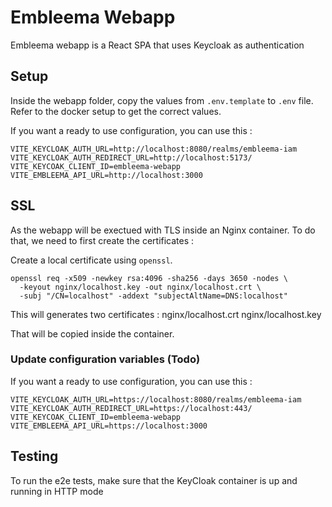 # Embleema Webapp

Embleema webapp is a React SPA that uses Keycloak as authentication

## Setup

Inside the webapp folder, copy the values from `.env.template` to `.env` file. Refer to the docker setup to get the
correct values.

If you want a ready to use configuration, you can use this :

```
VITE_KEYCLOAK_AUTH_URL=http://localhost:8080/realms/embleema-iam
VITE_KEYCLOAK_AUTH_REDIRECT_URL=http://localhost:5173/
VITE_KEYCOAK_CLIENT_ID=embleema-webapp
VITE_EMBLEEMA_API_URL=http://localhost:3000
```

## SSL

As the webapp will be exectued with TLS inside an Nginx container. To do that, we need to first create the certificates
:

Create a local certificate using `openssl`.

```
openssl req -x509 -newkey rsa:4096 -sha256 -days 3650 -nodes \
  -keyout nginx/localhost.key -out nginx/localhost.crt \
  -subj "/CN=localhost" -addext "subjectAltName=DNS:localhost"

```

This will generates two certificates : nginx/localhost.crt nginx/localhost.key

That will be copied inside the container.

### Update configuration variables (Todo)

If you want a ready to use configuration, you can use this :

```
VITE_KEYCLOAK_AUTH_URL=https://localhost:8080/realms/embleema-iam
VITE_KEYCLOAK_AUTH_REDIRECT_URL=https://localhost:443/
VITE_KEYCOAK_CLIENT_ID=embleema-webapp
VITE_EMBLEEMA_API_URL=https://localhost:3000
```

## Testing

To run the e2e tests, make sure that the KeyCloak container is up and running in HTTP mode
